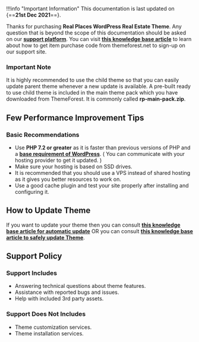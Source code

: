 !!!info "Important Information"
    This documentation is last updated on {==**21st Dec 2021**==}.

Thanks for purchasing **Real Places WordPress Real Estate Theme**. Any question that is beyond the scope of this documentation should be asked on our **[support platform](http://support.inspirythemes.com/)**. You can visit **[this knowledge base article](https://support.inspirythemes.com/knowledgebase/how-to-get-themeforest-item-purchase-code/)** to learn about how to get item purchase code from themeforest.net to sign-up on our support site.

### Important Note

It is highly recommended to use the child theme so that you can easily update parent theme whenever a new update is available. A pre-built ready to use child theme is included in the main theme pack which you have downloaded from ThemeForest. It is commonly called **rp-main-pack.zip**.

## Few Performance Improvement Tips

### Basic Recommendations

* Use **PHP 7.2 or greater** as it is faster than previous versions of PHP and a **[base requirement of WordPress](https://wordpress.org/about/requirements/)**. ( You can communicate with your hosting provider to get it updated. )
* Make sure your hosting is based on SSD drives.
* It is recommended that you should use a VPS instead of shared hosting as it gives you better resources to work on.
* Use a good cache plugin and test your site properly after installing and configuring it.

## How to Update Theme

If you want to update your theme then you can consult **[this knowledge base article for automatic update](https://support.inspirythemes.com/knowledgebase/update-theme-using-envato-wordpress-toolkit/)** OR you can consult **[this knowledge base article to safely update Theme](https://support.inspirythemes.com/knowledgebase/update-any-wordpress-theme-safely/)**.

## Support Policy

### Support Includes

- Answering technical questions about theme features.
- Assistance with reported bugs and issues.
- Help with included 3rd party assets.

### Support Does Not Includes

- Theme customization services.
- Theme installation services.
